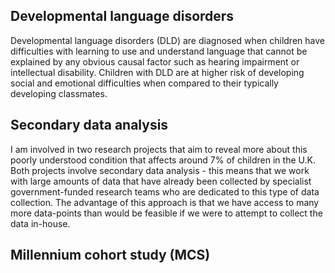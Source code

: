 ## Developmental language disorders

Developmental language disorders (DLD) are diagnosed when children have difficulties with learning to use and understand language that cannot be explained by any obvious causal factor such as hearing impairment or intellectual disability. Children with DLD are at higher risk of developing social and emotional difficulties when compared to their typically developing classmates.

## Secondary data analysis

I am involved in two research projects that aim to reveal more about this poorly understood condition that affects around 7% of children in the U.K. Both projects involve secondary data analysis - this means that we work with large amounts of data that have already been collected by specialist government-funded research teams who are dedicated to this type of data collection. The advantage of this approach is that we have access to many more data-points than would be feasible if we were to attempt to collect the data in-house.

## Millennium cohort study (MCS)
